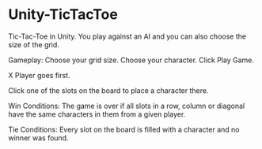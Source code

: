 # Unity-TicTacToe

Tic-Tac-Toe in Unity.
You play against an AI and you can also choose the size of the grid.

Gameplay:
Choose your grid size.
Choose your character.
Click Play Game.

X Player goes first.

Click one of the slots on the board to place a character there.

Win Conditions: The game is over if all slots in a row, column or diagonal have the same characters in them from a given player.

Tie Conditions: Every slot on the board is filled with a character and no winner was found.
